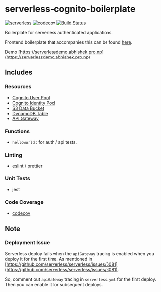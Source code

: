# serverless-cognito-boilerplate

[![serverless](http://public.serverless.com/badges/v3.svg)](http://www.serverless.com)
[![codecov](https://codecov.io/gh/rpidanny/serverless-cognito-boilerplate/branch/master/graph/badge.svg?token=Mfp8PQYgIL)](https://codecov.io/gh/rpidanny/serverless-cognito-boilerplate) [![Build Status](https://travis-ci.org/rpidanny/serverless-cognito-boilerplate.svg?branch=master)](https://travis-ci.org/rpidanny/serverless-cognito-boilerplate)

Boilerplate for serverless authenticated applications.

Frontend boilerplate that accompanies this can be found [here](https://github.com/rpidanny/serverless-cognito-ui-boilerplate).

Demo [https://serverlessdemo.abhishek.pro.np](https://serverlessdemo.abhishek.pro.np)

## Includes

### Resources

- [Cognito User Pool](https://docs.aws.amazon.com/cognito/latest/developerguide/cognito-user-identity-pools.html)
- [Cognito Identity Pool](https://docs.aws.amazon.com/cognito/latest/developerguide/identity-pools.html)
- [S3 Data Bucket](https://aws.amazon.com/s3)
- [DynamoDB Table](https://aws.amazon.com/dynamodb)
- [API Gateway](https://aws.amazon.com/api-gateway)

### Functions

- `helloworld` : for auth / api tests.

### Linting

- eslint / prettier

### Unit Tests

- jest

### Code Coverage

- [codecov](https://codecov.io)

## Note

### Deployment Issue

Serverless deploy fails when the `apiGateway` tracing is enabled when you deploy it for the first time. As mentioned in [https://github.com/serverless/serverless/issues/6081](https://github.com/serverless/serverless/issues/6081).

So, comment out `apiGateway` tracing in `serverless.yml` for the first deploy. Then you can enable it for subsequent deploys.
